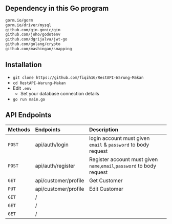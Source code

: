 ## Dependency in this Go program

```sh
gorm.io/gorm
gorm.io/driver/mysql
github.com/gin-gonic/gin
github.com/joho/godotenv
github.com/dgrijalva/jwt-go
github.com/golang/crypto
github.com/mashingan/smapping
```

## Installation

- `git clone https://github.com/fiqih16/RestAPI-Warung-Makan`
- `cd RestAPI-Warung-Makan`
- Edit `.env`
  - Set your database connection details
- `go run main.go`

## API Endpoints

| Methods | Endpoints            | Description                                                           |
| :------ | :------------------- | :-------------------------------------------------------------------- |
| `POST`  | api/auth/login       | login account must given `email` & `password` to body request         |
| `POST`  | api/auth/register    | Register account must given `name`,`email`,`password` to body request |
| `GET`   | api/customer/profile | Get Customer                                                          |
| `PUT`   | api/customer/profile | Edit Customer                                                         |
| `GET`   | /                    |                                                                       |
| `GET`   | /                    |                                                                       |
| `GET`   | /                    |                                                                       |
